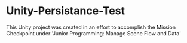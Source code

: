 # Unity-Persistance-Test
This Unity project was created in an effort to accomplish the Mission Checkpoint under 'Junior Programming: Manage Scene Flow and Data' 
